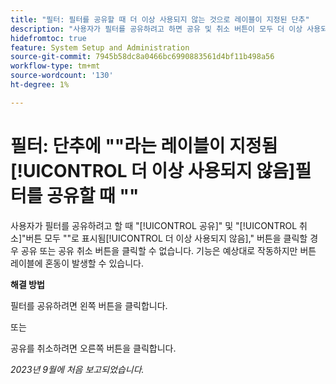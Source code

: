 ```yaml
---
title: "필터: 필터를 공유할 때 더 이상 사용되지 않는 것으로 레이블이 지정된 단추"
description: "사용자가 필터를 공유하려고 하면 공유 및 취소 버튼이 모두 더 이상 사용되지 않는 것으로 표시되고, 공유 또는 공유 취소를 위해 클릭할 버튼을 알지 못할 수 있습니다. 기능은 예상대로 작동하지만 버튼 레이블은 혼동을 일으킬 수 있습니다."
hidefromtoc: true
feature: System Setup and Administration
source-git-commit: 7945b58dc8a0466bc6990883561d4bf11b498a56
workflow-type: tm+mt
source-wordcount: '130'
ht-degree: 1%

---
```



# 필터: 단추에 &quot;&quot;라는 레이블이 지정됨[!UICONTROL 더 이상 사용되지 않음]필터를 공유할 때 &quot;&quot;

사용자가 필터를 공유하려고 할 때 &quot;[!UICONTROL 공유]&quot; 및 &quot;[!UICONTROL 취소]&quot;버튼 모두 &quot;&quot;로 표시됨[!UICONTROL 더 이상 사용되지 않음],&quot; 버튼을 클릭할 경우 공유 또는 공유 취소 버튼을 클릭할 수 없습니다. 기능은 예상대로 작동하지만 버튼 레이블에 혼동이 발생할 수 있습니다.

**해결 방법**

필터를 공유하려면 왼쪽 버튼을 클릭합니다.

또는

공유를 취소하려면 오른쪽 버튼을 클릭합니다.

_2023년 9월에 처음 보고되었습니다._
